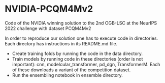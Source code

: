 # NVIDIA-PCQM4Mv2
Code of the NVIDIA winning solution to the 2nd OGB-LSC at the NeurIPS 2022 challenge with dataset PCQM4Mv2

In order to reproduce our solution one has to execute code in directories. Each directory has instructions in its README.md file.

- Create training folds by running the code in the data directory.
- Train models by running code in these directories (order is not important): cnn, modelcular_transformer, pd_dgn, TransformerM. Each of these downloads a variant of the competition dataset.
- Run the ensembling notebook in ensemble directory.
